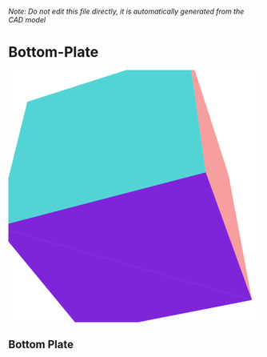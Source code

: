 ###### Note: Do not edit this file directly, it is automatically generated from the CAD model

# Bottom-Plate

![](/project.svg)

## Bottom Plate


